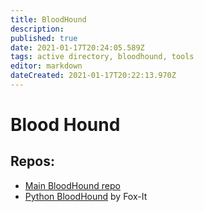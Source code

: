 ```yaml
---
title: BloodHound
description: 
published: true
date: 2021-01-17T20:24:05.589Z
tags: active directory, bloodhound, tools
editor: markdown
dateCreated: 2021-01-17T20:22:13.970Z
---
```


# Blood Hound

## Repos:

- [Main BloodHound repo](https://github.com/BloodHoundAD/BloodHound)
- [Python BloodHound](https://github.com/fox-it/BloodHound.py) by Fox-It

## 